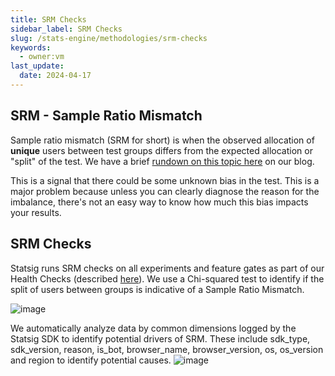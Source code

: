 ```yaml
---
title: SRM Checks
sidebar_label: SRM Checks
slug: /stats-engine/methodologies/srm-checks
keywords:
  - owner:vm
last_update:
  date: 2024-04-17
---
```


## SRM - Sample Ratio Mismatch

Sample ratio mismatch (SRM for short) is when the observed allocation of __unique__ users between test groups differs from the expected allocation or "split" of the test. We have a brief [rundown on this topic here](https://www.statsig.com/blog/sample-ratio-mismatch) on our blog.

This is a signal that there could be some unknown bias in the test. This is a major problem because unless you can clearly diagnose the reason for the imbalance, there's not an easy way to know how much this bias impacts your results.

## SRM Checks

Statsig runs SRM checks on all experiments and feature gates as part of our Health Checks (described [here](../../experiments-plus/monitor.md)). We use a Chi-squared test to identify if the split of users between groups is indicative of a Sample Ratio Mismatch.

![image](https://github.com/statsig-io/docs/assets/31516123/3e05224d-64cc-4047-b73a-368be5005af6)

We automatically analyze data by common dimensions logged by the Statsig SDK to identify potential drivers of SRM. These include sdk_type, sdk_version, reason, is_bot, browser_name, browser_version, os, os_version and region to identify potential causes.
![image](https://github.com/statsig-io/docs/assets/31516123/8ecd6930-a493-4f91-8590-71b0f42dfb30)
